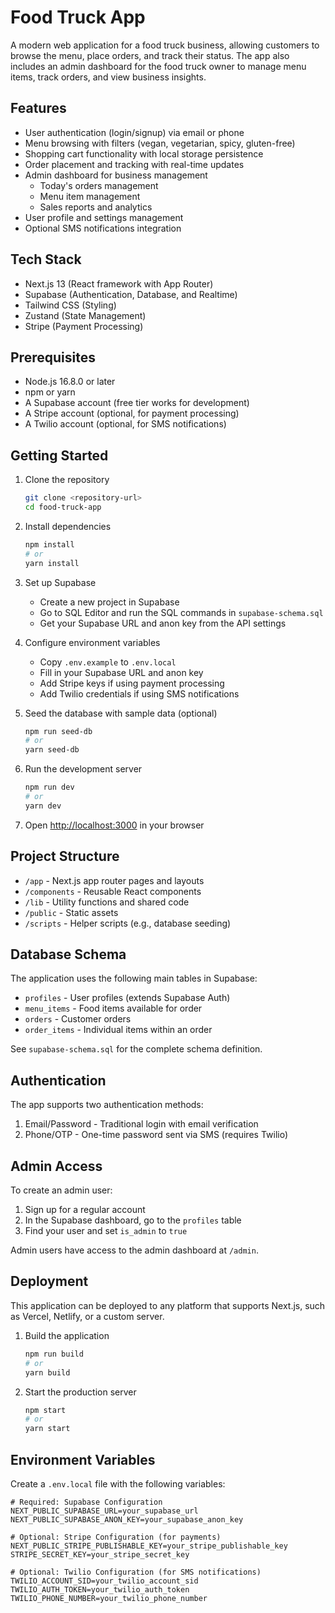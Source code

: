 # Food Truck App

A modern web application for a food truck business, allowing customers to browse the menu, place orders, and track their status. The app also includes an admin dashboard for the food truck owner to manage menu items, track orders, and view business insights.

## Features

- User authentication (login/signup) via email or phone
- Menu browsing with filters (vegan, vegetarian, spicy, gluten-free)
- Shopping cart functionality with local storage persistence
- Order placement and tracking with real-time updates
- Admin dashboard for business management
  - Today's orders management
  - Menu item management
  - Sales reports and analytics
- User profile and settings management
- Optional SMS notifications integration

## Tech Stack

- Next.js 13 (React framework with App Router)
- Supabase (Authentication, Database, and Realtime)
- Tailwind CSS (Styling)
- Zustand (State Management)
- Stripe (Payment Processing)

## Prerequisites

- Node.js 16.8.0 or later
- npm or yarn
- A Supabase account (free tier works for development)
- A Stripe account (optional, for payment processing)
- A Twilio account (optional, for SMS notifications)

## Getting Started

1. Clone the repository
   ```bash
   git clone <repository-url>
   cd food-truck-app
   ```

2. Install dependencies
   ```bash
   npm install
   # or
   yarn install
   ```

3. Set up Supabase
   - Create a new project in Supabase
   - Go to SQL Editor and run the SQL commands in `supabase-schema.sql`
   - Get your Supabase URL and anon key from the API settings

4. Configure environment variables
   - Copy `.env.example` to `.env.local`
   - Fill in your Supabase URL and anon key
   - Add Stripe keys if using payment processing
   - Add Twilio credentials if using SMS notifications

5. Seed the database with sample data (optional)
   ```bash
   npm run seed-db
   # or
   yarn seed-db
   ```

6. Run the development server
   ```bash
   npm run dev
   # or
   yarn dev
   ```

7. Open [http://localhost:3000](http://localhost:3000) in your browser

## Project Structure

- `/app` - Next.js app router pages and layouts
- `/components` - Reusable React components
- `/lib` - Utility functions and shared code
- `/public` - Static assets
- `/scripts` - Helper scripts (e.g., database seeding)

## Database Schema

The application uses the following main tables in Supabase:

- `profiles` - User profiles (extends Supabase Auth)
- `menu_items` - Food items available for order
- `orders` - Customer orders
- `order_items` - Individual items within an order

See `supabase-schema.sql` for the complete schema definition.

## Authentication

The app supports two authentication methods:

1. Email/Password - Traditional login with email verification
2. Phone/OTP - One-time password sent via SMS (requires Twilio)

## Admin Access

To create an admin user:

1. Sign up for a regular account
2. In the Supabase dashboard, go to the `profiles` table
3. Find your user and set `is_admin` to `true`

Admin users have access to the admin dashboard at `/admin`.

## Deployment

This application can be deployed to any platform that supports Next.js, such as Vercel, Netlify, or a custom server.

1. Build the application
   ```bash
   npm run build
   # or
   yarn build
   ```

2. Start the production server
   ```bash
   npm start
   # or
   yarn start
   ```

## Environment Variables

Create a `.env.local` file with the following variables:

```
# Required: Supabase Configuration
NEXT_PUBLIC_SUPABASE_URL=your_supabase_url
NEXT_PUBLIC_SUPABASE_ANON_KEY=your_supabase_anon_key

# Optional: Stripe Configuration (for payments)
NEXT_PUBLIC_STRIPE_PUBLISHABLE_KEY=your_stripe_publishable_key
STRIPE_SECRET_KEY=your_stripe_secret_key

# Optional: Twilio Configuration (for SMS notifications)
TWILIO_ACCOUNT_SID=your_twilio_account_sid
TWILIO_AUTH_TOKEN=your_twilio_auth_token
TWILIO_PHONE_NUMBER=your_twilio_phone_number
```
